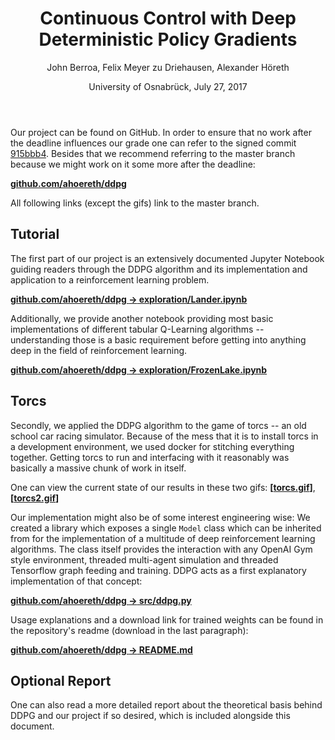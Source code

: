 ﻿---
title: Continuous Control with Deep Deterministic Policy Gradients
author: John Berroa, Felix Meyer zu Driehausen, Alexander Höreth
date: University of Osnabrück, July 27, 2017
geometry: left=3cm,right=3cm,top=1cm,bottom=2cm
---

Our project can be found on GitHub. In order to ensure that no work after the deadline influences our grade one can refer to the signed commit [915bbb4](https://github.com/ahoereth/ddpg/tree/915bbb4). Besides that we recommend referring to the master branch because we might work on it some more after the deadline:

**[github.com/ahoereth/ddpg](https://github.com/ahoereth/ddpg)**

All following links (except the gifs) link to the master branch.

## Tutorial
The first part of our project is an extensively documented Jupyter Notebook guiding readers through the DDPG algorithm and its implementation and application to a reinforcement learning problem.

**[github.com/ahoereth/ddpg $\rightarrow$ exploration/Lander.ipynb](https://github.com/ahoereth/ddpg/blob/master/exploration/Lander.ipynb)**

Additionally, we provide another notebook providing most basic implementations of different tabular Q-Learning algorithms -- understanding those is a basic requirement before getting into anything deep in the field of reinforcement learning.

**[github.com/ahoereth/ddpg $\rightarrow$ exploration/FrozenLake.ipynb](https://github.com/ahoereth/ddpg/blob/master/exploration/Lander.ipynb)**

## Torcs
Secondly, we applied the DDPG algorithm to the game of torcs -- an old school car racing simulator. Because of the mess that it is to install torcs in a development environment, we used docker for stitching everything together. Getting torcs to run and interfacing with it reasonably was basically a massive chunk of work in itself.

One can view the current state of our results in these two gifs: **[[torcs.gif](https://github.com/ahoereth/ddpg/blob/915bbb4/docs/torcs.gif)]**, **[[torcs2.gif](https://github.com/ahoereth/ddpg/blob/915bbb4/docs/torcs2.gif)]**

Our implementation might also be of some interest engineering wise: We created a library which exposes a single `Model` class which can be inherited from for the implementation of a multitude of deep reinforcement learning algorithms. The class itself provides the interaction with any OpenAI Gym style environment, threaded multi-agent simulation and threaded Tensorflow graph feeding and training. DDPG acts as a first explanatory implementation of that concept:

**[github.com/ahoereth/ddpg $\rightarrow$ src/ddpg.py](https://github.com/ahoereth/ddpg/blob/master/src/ddpg.py)**

Usage explanations and a download link for trained weights can be found in the repository's readme (download in the last paragraph):

**[github.com/ahoereth/ddpg $\rightarrow$ README.md](https://github.com/ahoereth/ddpg/blob/master/src/README.py)**

## Optional Report
One can also read a more detailed report about the theoretical basis behind DDPG and our project if so desired, which is included alongside this document.
